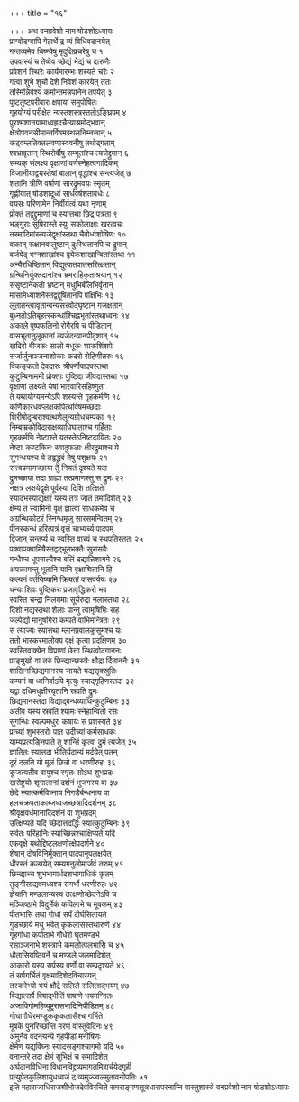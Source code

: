 +++
title = "१६"

+++
अथ वनप्रवेशो नाम षोडशोऽध्यायः  
प्राग्वोदग्वापि गेहार्थे द्र व्यं विधिवदानयेत्  
गन्तव्यमेव धिष्ण्येषु मृदुक्षिप्रचरेषु च १  
उपवास्यं च तेष्वेव च्छेद्यं भेद्यं च दारुणैः  
प्रवेशनं स्थिरैः कार्यमारम्भः शस्यते चरैः २  
गत्वा शुभे शुचौ देशे निवेशं कारयेत् ततः  
तस्मिन्निवेश्य कर्मान्तमन्नपानेन तर्पयेत् ३  
पुष्टतुष्टपरीवारः क्षपायां समुपोषितः  
गृहयोग्यं परीक्षेत न्यस्तशस्त्रस्ततोऽङ्घ्रिपम् ४  
पुरश्मशानग्रामाध्वहृदचैत्याश्रमोद्भवान्  
क्षेत्रोपवनसीमान्तर्विषमस्थलनिम्नजान् ५  
कट्वम्लतिक्तलवणास्ववनीषु तथोद्गताम्  
श्वभ्रावृतान् स्थिरोर्वीषु सम्भूतांश्च त्यजेद्द्रुमान् ६  
सम्यक् संलक्ष्य वृक्षाणां वर्णस्नेहत्वगादिकम्  
विजानीयाद्वयस्तेषां बालान् वृद्धांश्च सन्त्यजेत् ७  
शतानि त्रीणि वर्षाणां सारद्रुमवयः स्मृतम्  
गृह्णीयात् षोडशादूर्ध्वं सार्धवर्षशतावधेः ८  
वयसः परिणामेन निर्वीर्यत्वं यथा नृणाम्  
प्रोक्तं तद्वद्द्रुमाणां च स्यात्तथा छिद्र पत्रता ९  
भङ्गुराः सुषिरास्ते स्युः सकोलाक्षाः खरत्वचः  
तस्मादिमांस्त्यजेद्वृक्षांस्तथा चैवोर्ध्वशोषिणः १०  
वक्रान् रूक्षानवप्लुष्टान् दुःस्थितानपि च द्रुमान्  
वर्जयेद् भग्नशाखांश्च द्व्येकशाखान्वितांस्तथा ११  
अन्यैरधिष्ठितान् विद्युत्पातवातसरित्क्षतान्  
ग्रन्थिनिर्युक्तदानांश्च भ्रमराहिकृताश्रयान् १२  
संसृष्टानेकतो भ्रष्टान् मधुभिर्बलिभिर्वृतान्  
मांसामेध्याशनैस्तद्वद्दूषितानपि पक्षिभिः १३  
लूतातन्त्वावृतान्वन्यसत्त्वोद्घृष्टान् गजक्षतान्  
बुध्नतोऽतिबृहत्स्कन्धांश्चिह्नभूतांस्तथाध्वनः १४  
अकाले पुष्पफलिनो रोगैरपि च पीडितान्  
वासभूतानुलूकानां त्यजेदन्यानपीदृशान् १५  
खदिरो बीजकः सालो मधूकः शाकशिंशपे  
सर्जार्जुनाञ्जनाशोकाः कदरो रोहिणीतरुः १६  
विकङ्कतो देवदारुः श्रीपर्णीपादपस्तथा  
कुटुम्बिनाममी प्रोक्ताः पुष्टिदा जीवदास्तथा १७  
वृक्षाणां लक्ष्यते येषां भारवारिसहिष्णुता  
ते यथायोग्यमन्येऽपि शस्यन्ते गृहकर्मणि १८  
कर्णिकारधवप्लक्षकपित्थविषमच्छदाः  
शिरीषोदुम्बराश्वत्थशेलुन्यग्रोधचम्पकाः १९  
निम्बाम्रकोविदाराक्षव्याधिघाताश्च गर्हिताः  
गृहकर्मणि नेष्टास्ते यतस्तेऽनिष्टदायितः २०  
नेष्टाः कण्टकिनः स्वादुफलाः क्षीरद्रुमाश्च ये  
सुगन्धयश्च ये तद्वद्ध्रुवं तेषु पशुक्षयः २१  
सत्त्वप्रमाणच्छाया तु नियतं दृश्यते यदा  
द्रुमच्छाया तदा ग्राह्या तत्प्रमाणस्तु स द्रुमः २२  
नक्षत्रं लक्षयेद्वृक्षे पूर्वस्यां दिशि तत्क्षितेः  
स्याद्भस्याद्यक्षरं यस्य तत्र जातं तमादिशेत् २३  
क्षेम्यं तं स्वामिनो वृक्षं ज्ञात्वा साधकमेव च  
अग्रन्थिकोटरं स्निग्धमृजु सारसमन्वितम् २४  
पीनस्कन्धं हरित्पत्रं वृत्तं चाभ्यर्च्य पादपम्  
द्विजान् सन्तर्प्य च स्वस्ति वाच्यं च स्थपतिस्ततः २५  
पक्वापक्वामिषैस्तद्वद्भूतभक्तैः सुरासवैः  
गन्धैश्च धूपमाल्यैश्च बलिं दद्यान्निशागमे २६  
अपक्रामन्तु भूतानि यानि वृक्षाश्रितानि हि  
कल्पनं वर्तयिष्यामि क्रियतां वासपर्ययः २७  
धन्यः शिवः पुष्ठिकरः प्रजावृद्धिकरो भव  
स्वस्ति चन्द्रा निलयमाः सूर्यरुद्रा नलास्तथा २८  
दिशो नद्यस्तथा शैलाः पान्तु त्वामृषिभिः सह  
जल्पेद्यो मानुषगिरा कम्पते वाभिमन्त्रितः २९  
स त्याज्यः स्यात्तथा म्लानप्रवालकुसुमश्च यः  
ततो भास्करमालोक्य वृक्षं कृत्वा प्रदक्षिणम् ३०  
स्वस्तिवाक्येन विप्राणां छेत्ता स्थित्वोदगाननः  
प्राङ्मुखो वा तरुं छिन्द्याच्छस्त्रैः क्षौद्रा र्दिताननैः ३१  
शाखिनच्छिद्यमानस्य जायते यद्यसृक्स्रुतिः  
कम्पनं वा ध्वनिर्वाऽपि मृत्युः स्याद्गृहिणस्तदा ३२  
यद्वा दधिमधुक्षीरघृतानि स्रवति द्रुमः  
छिद्यमानस्तदा विद्याद्बन्धव्याधिन्कुटुम्बिनः ३३  
अतीव यस्य स्रवति श्यामः स्नेहान्वितो रसः  
सुगन्धिः स्वल्पमधुरः कषायः स प्रशस्यते ३४  
प्राच्यां शुभस्तरोः पात उदीच्यां कर्मसाधकः  
याम्यप्रत्यङ्निपाते तु शान्तिं कृत्वा द्रुमं त्यजेत् ३५  
ज्ञातितः स्यात्तदा भीतिर्यदान्यं मर्दयेत् पतन्  
दूरं दलति यो मूलं छिन्नो वा धरणीरुहः ३६  
कूजत्यतीव वायुश्च स्मृतः सोऽथ शुभप्रदः  
खरोष्ट्रयोः शृगालानां दर्शनं भुजगस्य वा ३७  
छेदे स्यात्कर्मविघ्नाय निगडैर्बन्धनाय वा  
हलचक्रपताकाब्जध्वजच्छत्रादिदर्शनम् ३८  
श्रीवृक्षवर्धमानादिदर्शनं वा शुभप्रदम्  
उत्क्षिप्यते यदि च्छेदात्तदर्द्धिः स्यात्कुटुम्बिनः ३९  
सर्वतः परिहानिः स्याच्छिन्नश्चाक्षिप्यते यदि  
एकवृक्षे यथोद्दिष्टलक्षणोत्क्षेपदर्शने ४०  
शेषान् दोषविनिर्मुक्तान् पादपानुपलक्षयेत्  
धीरस्तं कल्पयेत् सम्यगनुलोमार्जवं तरुम् ४१  
छिन्द्याच्च शुभभागार्धदशभागाधिकं कृतम्  
तुङ्गीसाद्यवमध्यश्च सगर्भो धरणीरुहः ४२  
ज्ञेयानि मण्डलान्यस्य तत्क्षणोच्छेदनेऽपि च  
मञ्जिष्ठाभे विदुर्भेकं कपिलाभे च मूषकम् ४३  
पीतभासि तथा गोधां सर्पं दीर्घसितायते  
गुडच्छाये मधु भवेत् कृकलासस्तथारुणे ४४  
गृहगोधा कपोताभे गौधेरो घृतमण्डभे  
रसाञ्जनाभे शस्त्राभे कमलोत्पलभासि च ४५  
धौतासियष्टिवर्ने च मण्डले जलमादिशेत्  
आकारो यस्य सर्पस्य वर्णो वा सम्प्रदृश्यते ४६  
तं सर्पगर्भितं वृक्षमादिशेदविचारयन्  
तस्करेभ्यो भयं क्षौद्रे सलिले सलिलाद्भयम् ४७  
विद्यात्सर्पे विषाद्भीतिं पाषाणे भयमग्नितः  
अजाविगोमहिष्युष्ट्ररासभादिनिपीडितम् ४८  
गोधागौधेरमण्डूककृकलासैश्च गर्भिते  
मूषके पुनरिच्छन्ति मरणं वास्तुवेदिनः ४९  
अमुनैव वदन्त्यन्ये गृहपीडां मनीषिणः  
क्षेमेण यद्यविघ्नः स्यादसङ्गश्चागमो यदि ५०  
वनान्तरे तदा क्षेमं सुभिक्षं च समादिशेत्  
अर्घदानविधिना विधानविद्द्रव्यमागतमिहार्चयेद्गृही  
प्रत्युपेतकुलिशायुधध्वजं द्र व्यमुज्ज्वलमुतावनीपतिः ५१  
इति महाराजाधिराजश्रीभोजदेवविरचिते समराङ्गणसूत्रधारापरनाम्नि
वास्तुशास्त्रे वनप्रवेशो नाम षोडशोऽध्यायः  
   
